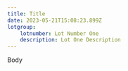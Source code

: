 ```yaml
---
title: Title
date: 2023-05-21T15:08:23.899Z
lotgroup:
    lotnumber: Lot Number One
    description: Lot One Description
---
```

B﻿ody
